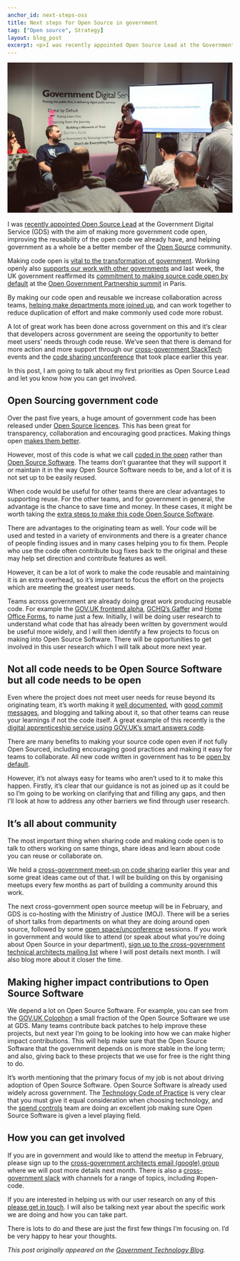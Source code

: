 ```yaml
---
anchor_id: next-steps-oss
title: Next steps for Open Source in government
tag: ["Open source", Strategy]
layout: blog_post
excerpt: <p>I was recently appointed Open Source Lead at the Government Digital Service. In this post, I talk about my first priorities as Open Source Lead and let you know how you can get involved.</p>
---
```


<img src="/img/anna_talk.jpeg" />
<p>I was <a href="https://governmenttechnology.blog.gov.uk/2016/11/18/welcome-to-our-new-open-source-lead/">recently appointed Open Source Lead</a> at the Government Digital Service (GDS) with the aim of making more government code open, improving the reusability of the open code we already have, and helping government as a whole be a better member of the <a href="https://en.wikipedia.org/wiki/Open-source_software">Open Source</a> community.</p>
<p>Making code open is <a href="https://www.gov.uk/government/publications/technology-code-of-practice/technology-code-of-practice">vital to the transformation of government</a>. Working openly also <a href="https://governmenttechnology.blog.gov.uk/2016/09/06/celebrating-sharing-and-reusing-the-digital-marketplace/">supports our work with other governments</a> and last week, the UK government reaffirmed its <a href="https://governmenttechnology.blog.gov.uk/2016/12/14/our-commitment-to-better-open-source-practices/">commitment to making source code open by default</a> at the <a href="https://ogpsummit.org/">Open Government Partnership summit</a> in Paris.</p>
<p>By making our code open and reusable we increase collaboration across teams, <a href="https://gds.blog.gov.uk/2016/12/08/now-we-are-5/">helping make departments more joined up</a>, and can work together to reduce duplication of effort and make commonly used code more robust.</p>
<p>A lot of great work has been done across government on this and it’s clear that developers across government are seeing the opportunity to better meet users’ needs through code reuse. We’ve seen that there is demand for more action and more support through our <a href="https://gdstechnology.blog.gov.uk/2016/11/18/holding-our-next-cross-government-stacktech/">cross-government StackTech</a> events and the <a href="https://gdstechnology.blog.gov.uk/2016/03/04/code-sharing-unconference/">code sharing unconference</a> that took place earlier this year.</p>
<p>In this post, I am going to talk about my first priorities as Open Source Lead and let you know how you can get involved.</p>
<h2>Open Sourcing government code</h2>
<p>Over the past five years, a huge amount of government code has been released under <a href="https://opensource.org/licenses">Open Source licences</a>. This has been great for transparency, collaboration and encouraging good practices. Making things open <a href="https://www.gov.uk/design-principles#tenth">makes them better</a>.</p>
<p>However, most of this code is what we call <a href="https://gds.blog.gov.uk/2012/10/12/coding-in-the-open/">coded in the open</a> rather than <a href="https://en.wikipedia.org/wiki/Open-source_software">Open Source Software</a>. The teams don’t guarantee that they will support it or maintain it in the way Open Source Software needs to be, and a lot of it is not set up to be easily reused.</p>
<p>When code would be useful for other teams there are clear advantages to supporting reuse. For the other teams, and for government in general, the advantage is the chance to save time and money. In these cases, it might be worth taking the <a href="https://gdstechnology.blog.gov.uk/2014/12/19/how-we-moved-vcloud-tools-from-coding-in-the-open-to-open-source/">extra steps to make this code Open Source Software</a>.</p>
<p>There are advantages to the originating team as well. Your code will be used and tested in a variety of environments and there is a greater chance of people finding issues and in many cases helping you to fix them. People who use the code often contribute bug fixes back to the original and these may help set direction and contribute features as well.</p>
<p>However, it can be a lot of work to make the code reusable and maintaining it is an extra overhead, so it’s important to focus the effort on the projects which are meeting the greatest user needs.</p>
<p>Teams across government are already doing great work producing reusable code. For example the <a href="https://designnotes.blog.gov.uk/2016/10/14/introducing-gov-uk-frontend-alpha/">GOV.UK frontend alpha</a>, <a href="https://github.com/gchq/Gaffer">GCHQ’s Gaffer</a> and <a href="https://hodigital.blog.gov.uk/2015/12/22/forms-building-for-reuse/">Home Office Forms</a>, to name just a few. Initially, I will be doing user research to understand what code that has already been written by government would be useful more widely, and I will then identify a few projects to focus on making into Open Source Software. There will be opportunities to get involved in this user research which I will talk about more next year.</p>
<h2>Not all code needs to be Open Source Software but all code needs to be open</h2>
<p>Even where the project does not meet user needs for reuse beyond its originating team, it’s worth making it <a href="https://github.com/alphagov/styleguides/blob/master/use-of-READMEs.md">well documented</a>, with <a href="https://github.com/alphagov/styleguides/blob/master/git.md">good commit messages</a>, and blogging and talking about it, so that other teams can reuse your learnings if not the code itself. A great example of this recently is the <a href="https://sfadigital.blog.gov.uk/2016/11/17/when-build-a-thing-really-works/">digital apprenticeship service using GOV.UK’s smart answers code</a>.</p>
<p>There are many benefits to making your source code open even if not fully Open Sourced, including encouraging good practices and making it easy for teams to collaborate. All new code written in government has to be <a href="https://www.gov.uk/service-manual/service-standard/make-all-new-source-code-open">open by default</a>.</p>
<p>However, it’s not always easy for teams who aren’t used to it to make this happen. Firstly, it’s clear that our guidance is not as joined up as it could be so I’m going to be working on clarifying that and filling any gaps, and then I’ll look at how to address any other barriers we find through user research.</p>
<h2>It’s all about community</h2>
<p>The most important thing when sharing code and making code open is to talk to others working on same things, share ideas and learn about code you can reuse or collaborate on.</p>
<p>We held a <a href="https://gdstechnology.blog.gov.uk/2016/03/04/code-sharing-unconference/">cross-government meet-up on code sharing</a> earlier this year and some great ideas came out of that. I will be building on this by organising meetups every few months as part of building a community around this work.</p>
<p>The next cross-government open source meetup will be in February, and GDS is co-hosting with the Ministry of Justice (MOJ). There will be a series of short talks from departments on what they are doing around open source, followed by some <a href="https://en.wikipedia.org/wiki/Unconference">open space/unconference</a> sessions. If you work in government and would like to attend (or speak about what you’re doing about Open Source in your department), <a href="https://gdstechnology.blog.gov.uk/join-the-conversation/">sign up to the cross-government technical architects mailing list</a> where I will post details next month. I will also blog more about it closer the time.</p>
<h2>Making higher impact contributions to Open Source Software</h2>
<p>We depend a lot on Open Source Software. For example, you can see from the <a href="https://github.com/alphagov/colophon">GOV.UK Colophon</a> a small fraction of the Open Source Software we use at GDS. Many teams contribute back patches to help improve these projects, but next year I’m going to be looking into how we can make higher impact contributions. This will help make sure that the Open Source Software that the government depends on is more stable in the long term; and also, giving back to these projects that we use for free is the right thing to do.</p>
<p>It’s worth mentioning that the primary focus of my job is not about driving adoption of Open Source Software. Open Source Software is already used widely across government. The <a href="https://www.gov.uk/government/publications/technology-code-of-practice/technology-code-of-practice">Technology Code of Practice</a> is very clear that you must give it equal consideration when choosing technology, and the <a href="https://www.gov.uk/service-manual/agile-delivery/spend-controls-check-if-you-need-approval-to-spend-money-on-a-service">spend controls</a> team are doing an excellent job making sure Open Source Software is given a level playing field.</p>
<h2>How you can get involved</h2>
<p>If you are in government and would like to attend the meetup in February, please sign up to the <a href="https://gdstechnology.blog.gov.uk/join-the-conversation/">cross-government architects email (google) group</a> where we will post more details next month. There is also a <a href="https://gdstechnology.blog.gov.uk/join-the-conversation/">cross-government slack</a> with channels for a range of topics, including #open-code.</p>
<p>If you are interested in helping us with our user research on any of this <a href="https://docs.google.com/forms/d/14C1OMrcWlaIupekIl9Vrqd1fPCM46HBaLpPUlyBiPKc/edit">please get in touch</a>. I will also be talking next year about the specific work we are doing and how you can take part.</p>
<p>There is lots to do and these are just the first few things I’m focusing on. I’d be very happy to hear your thoughts.</p>
<p><em>This post originally appeared on the <a href="https://governmenttechnology.blog.gov.uk/2016/12/15/next-steps-for-open-source-in-government/">Government Technology Blog</a>.</em></p>
